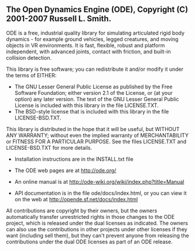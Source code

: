 The Open Dynamics Engine (ODE), Copyright (C) 2001-2007 Russell L. Smith.
-------------------------------------------------------------------------

ODE is a free, industrial quality library for simulating articulated
rigid body dynamics - for example ground vehicles, legged creatures,
and moving objects in VR environments. It is fast, flexible, robust
and platform independent, with advanced joints, contact with friction,
and built-in collision detection.

This library is free software; you can redistribute it and/or
modify it under the terms of EITHER:
  * The GNU Lesser General Public License as published by the Free
    Software Foundation; either version 2.1 of the License, or (at
    your option) any later version. The text of the GNU Lesser
    General Public License is included with this library in the
    file LICENSE.TXT.
  * The BSD-style license that is included with this library in
     the file LICENSE-BSD.TXT.

This library is distributed in the hope that it will be useful,
but WITHOUT ANY WARRANTY; without even the implied warranty of
MERCHANTABILITY or FITNESS FOR A PARTICULAR PURPOSE. See the files
LICENSE.TXT and LICENSE-BSD.TXT for more details.

 * Installation instructions are in the INSTALL.txt file

 * The ODE web pages are at http://ode.org/

 * An online manual is at http://ode-wiki.org/wiki/index.php?title=Manual

 * API documentation is in the file ode/docs/index.html, or you
   can view it on the web at http://opende.sf.net/docs/index.html

All contributions are copyright by their owners, but the owners
automatically transfer unrestricted rights in those changes to the ODE
project, which is released under the dual licenses as indicated. The
owners can also use the contributions in other projects under other
licenses if they want (including sell them), but they can't prevent
anyone from releasing the contributions under the dual ODE licenses as
part of an ODE release.

